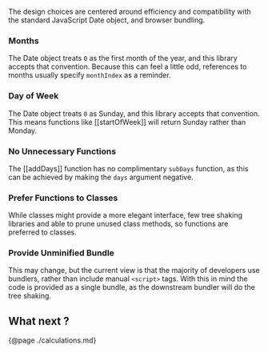 The design choices are centered around efficiency and compatibility with the
standard JavaScript Date object, and browser bundling.

### Months

The Date object treats `0` as the first month of the year, and this library
accepts that convention. Because this can feel a little odd, references to months
usually specify `monthIndex` as a reminder.

### Day of Week

The Date object treats `0` as Sunday, and this library accepts that convention.
This means functions like [[startOfWeek]] will return Sunday rather than Monday.

### No Unnecessary Functions

The [[addDays]] function has no complimentary `subDays` function, as this can
be achieved by making the `days` argument negative.

### Prefer Functions to Classes

While classes might provide a more elegant interface, few tree shaking libraries
and able to prune unused class methods, so functions are preferred to classes.

### Provide Unminified Bundle

This may change, but the current view is that the majority of developers
use bundlers, rather than include manual `<script>` tags. With this in
mind the code is provided as a single bundle, as the downstream bundler
will do the tree shaking.

## What next ?

{@page ./calculations.md}
